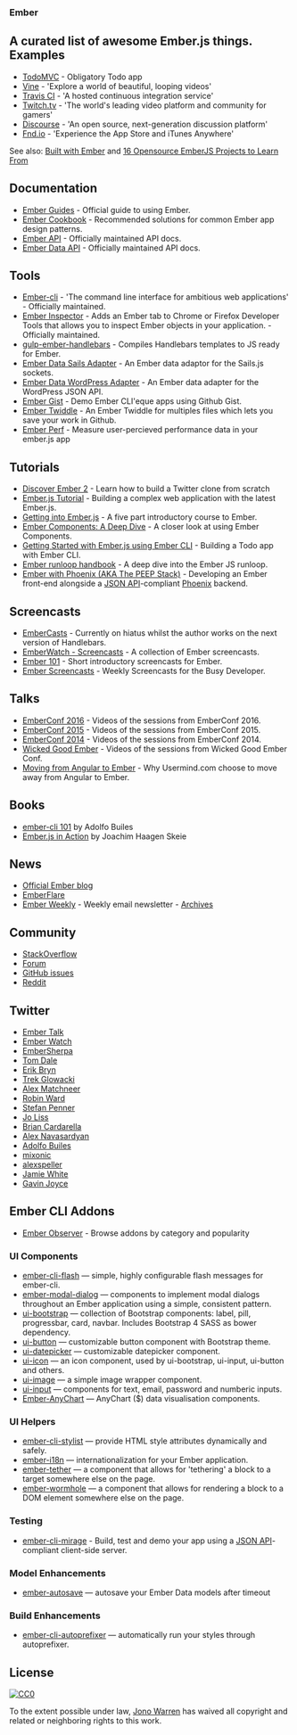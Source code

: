 ### Ember  

A curated list of awesome Ember.js things. 
[](#examples)Examples
---------------------

*   [TodoMVC](http://todomvc.com/examples/emberjs/) - Obligatory Todo app
*   [Vine](https://vine.co/) - 'Explore a world of beautiful, looping videos'
*   [Travis CI](https://travis-ci.org/) - 'A hosted continuous integration service'
*   [Twitch.tv](http://www.twitch.tv/directory) - 'The world's leading video platform and community for gamers'
*   [Discourse](http://try.discourse.org/) - 'An open source, next-generation discussion platform'
*   [Fnd.io](https://fnd.io/) - 'Experience the App Store and iTunes Anywhere'

See also: [Built with Ember](http://builtwithember.io/) and [16 Opensource EmberJS Projects to Learn From](https://www.icicletech.com/blog/16-opensource-emberjs-projects-to-learn-from)

[](#documentation)Documentation
-------------------------------

*   [Ember Guides](http://emberjs.com/guides/) - Official guide to using Ember.
*   [Ember Cookbook](http://emberjs.com/guides/cookbook/) - Recommended solutions for common Ember app design patterns.
*   [Ember API](http://emberjs.com/api/) - Officially maintained API docs.
*   [Ember Data API](http://emberjs.com/api/data/) - Officially maintained API docs.

[](#tools)Tools
---------------

*   [Ember-cli](http://ember-cli.com/) - 'The command line interface for ambitious web applications' - Officially maintained.
*   [Ember Inspector](https://github.com/emberjs/ember-inspector) - Adds an Ember tab to Chrome or Firefox Developer Tools that allows you to inspect Ember objects in your application. - Officially maintained.
*   [gulp-ember-handlebars](https://github.com/fuseelements/gulp-ember-handlebars) - Compiles Handlebars templates to JS ready for Ember.
*   [Ember Data Sails Adapter](https://github.com/bmac/ember-data-sails-adapter) - An Ember data adaptor for the Sails.js sockets.
*   [Ember Data WordPress Adapter](https://github.com/HeyHumanAgency/Ember-Data-WordPress) - An Ember data adapter for the WordPress JSON API.
*   [Ember Gist](http://ember-gist.joostdvrs.com/) - Demo Ember CLI'eque apps using Github Gist.
*   [Ember Twiddle](https://ember-twiddle.com/) - An Ember Twiddle for multiples files which lets you save your work in Github.
*   [Ember Perf](https://github.com/mike-north/ember-perf) - Measure user-percieved performance data in your ember.js app

[](#tutorials)Tutorials
-----------------------

*   [Discover Ember 2](https://www.ludu.co/course/ember) - Learn how to build a Twitter clone from scratch
*   [Ember.js Tutorial](http://yoember.com) - Building a complex web application with the latest Ember.js.
*   [Getting into Ember.js](http://code.tutsplus.com/tutorials/getting-into-emberjs--net-30709) - A five part introductory course to Ember.
*   [Ember Components: A Deep Dive](http://code.tutsplus.com/tutorials/ember-components-a-deep-dive--net-35551) - A closer look at using Ember Components.
*   [Getting Started with Ember.js using Ember CLI](http://thetechcofounder.com/getting-started-with-ember-js-using-ember-cli/) - Building a Todo app with Ember CLI.
*   [Ember runloop handbook](https://github.com/eoinkelly/ember-runloop-handbook) - A deep dive into the Ember JS runloop.
*   [Ember with Phoenix (AKA The PEEP Stack)](https://medium.com/peep-stack) - Developing an Ember front-end alongside a [JSON API](http://jsonapi.org/)\-compliant [Phoenix](http://www.phoenixframework.org/) backend.

[](#screencasts)Screencasts
---------------------------

*   [EmberCasts](http://www.embercasts.com/) - Currently on hiatus whilst the author works on the next version of Handlebars.
*   [EmberWatch - Screencasts](http://emberwatch.com/screencasts.html) - A collection of Ember screencasts.
*   [Ember 101](http://ember101.com/) - Short introductory screencasts for Ember.
*   [Ember Screencasts](https://www.emberscreencasts.com/) - Weekly Screencasts for the Busy Developer.

[](#talks)Talks
---------------

*   [EmberConf 2016](https://www.youtube.com/playlist?list=PL4eq2DPpyBblc8aQAd516-jGMdAhEeUiW) - Videos of the sessions from EmberConf 2016.
*   [EmberConf 2015](https://www.youtube.com/playlist?list=PLE7tQUdRKcyacwiUPs0CjPYt6tJub4xXU) - Videos of the sessions from EmberConf 2015.
*   [EmberConf 2014](https://www.youtube.com/playlist?list=PLE7tQUdRKcyaOyfBnAndJxQ9PNVmKva0d) - Videos of the sessions from EmberConf 2014.
*   [Wicked Good Ember](https://www.youtube.com/channel/UCwFd5yPBeWsbZHDWc-3KhjA) - Videos of the sessions from Wicked Good Ember Conf.
*   [Moving from Angular to Ember](https://www.youtube.com/watch?v=EFmgLyR-Svo) - Why Usermind.com choose to move away from Angular to Ember.

[](#books)Books
---------------

*   [ember-cli 101](https://leanpub.com/ember-cli-101) by Adolfo Builes
*   [Ember.js in Action](http://manning.com/skeie/) by Joachim Haagen Skeie

[](#news)News
-------------

*   [Official Ember blog](http://emberjs.com/blog/)
*   [EmberFlare](https://emberflare.com)
*   [Ember Weekly](http://emberweekly.com/) - Weekly email newsletter - [Archives](http://us4.campaign-archive2.com/home/?u=ac25c8565ec37f9299ac75ca0&id=e96229d21d)

[](#community)Community
-----------------------

*   [StackOverflow](http://stackoverflow.com/questions/tagged/ember.js)
*   [Forum](http://discuss.emberjs.com/)
*   [GitHub issues](https://github.com/emberjs/ember.js/issues)
*   [Reddit](https://www.reddit.com/r/emberjs/)

[](#twitter)Twitter
-------------------

*   [Ember Talk](https://twitter.com/emberjstalk)
*   [Ember Watch](https://twitter.com/EmberWatch)
*   [EmberSherpa](https://twitter.com/EmberSherpa)
*   [Tom Dale](https://twitter.com/tomdale)
*   [Erik Bryn](https://twitter.com/ebryn)
*   [Trek Glowacki](https://twitter.com/trek)
*   [Alex Matchneer](https://twitter.com/machty)
*   [Robin Ward](https://twitter.com/eviltrout)
*   [Stefan Penner](https://twitter.com/stefanpenner)
*   [Jo Liss](https://twitter.com/jo_liss)
*   [Brian Cardarella](https://twitter.com/bcardarella)
*   [Alex Navasardyan](https://twitter.com/twokul)
*   [Adolfo Builes](https://twitter.com/abuiles)
*   [mixonic](https://twitter.com/mixonic)
*   [alexspeller](https://twitter.com/alexspeller)
*   [Jamie White](https://twitter.com/jgwhite)
*   [Gavin Joyce](https://twitter.com/gavinjoyce)

[](#ember-cli-addons)Ember CLI Addons
-------------------------------------

*   [Ember Observer](https://emberobserver.com) - Browse addons by category and popularity

### [](#ui-components)UI Components

*   [ember-cli-flash](https://github.com/poteto/ember-cli-flash) — simple, highly configurable flash messages for ember-cli.
*   [ember-modal-dialog](https://github.com/yapplabs/ember-modal-dialog) — components to implement modal dialogs throughout an Ember application using a simple, consistent pattern.
*   [ui-bootstrap](https://www.npmjs.com/package/ui-bootstrap) — collection of Bootstrap components: label, pill, progressbar, card, navbar. Includes Bootstrap 4 SASS as bower dependency.
*   [ui-button](https://www.npmjs.com/package/ui-button) — customizable button component with Bootstrap theme.
*   [ui-datepicker](https://www.npmjs.com/package/ui-datepicker) — customizable datepicker component.
*   [ui-icon](https://ui-icon.firebaseapp.com/) — an icon component, used by ui-bootstrap, ui-input, ui-button and others.
*   [ui-image](https://ui-image.firebaseapp.com/) — a simple image wrapper component.
*   [ui-input](https://ui-input.firebaseapp.com/) — components for text, email, password and numberic inputs.
*   [Ember-AnyChart](https://github.com/AnyChart/AnyChart-Ember) — AnyChart ($) data visualisation components.

### [](#ui-helpers)UI Helpers

*   [ember-cli-stylist](https://www.npmjs.com/package/ember-cli-stylist) — provide HTML style attributes dynamically and safely.
*   [ember-i18n](https://www.npmjs.com/package/ember-i18n) — internationalization for your Ember application.
*   [ember-tether](https://github.com/yapplabs/ember-tether) — a component that allows for 'tethering' a block to a target somewhere else on the page.
*   [ember-wormhole](https://github.com/yapplabs/ember-wormhole) — a component that allows for rendering a block to a DOM element somewhere else on the page.

### [](#testing)Testing

*   [ember-cli-mirage](http://www.ember-cli-mirage.com/) - Build, test and demo your app using a [JSON API](http://jsonapi.org/)\-compliant client-side server.

### [](#model-enhancements)Model Enhancements

*   [ember-autosave](https://www.npmjs.com/package/ember-autosave) — autosave your Ember Data models after timeout

### [](#build-enhancements)Build Enhancements

*   [ember-cli-autoprefixer](https://github.com/kimroen/ember-cli-autoprefixer) — automatically run your styles through autoprefixer.

[](#license)License
-------------------

[![CC0](https://camo.githubusercontent.com/80163f7b2e90d10162f1b595c71e432e245537c055de2dcf49846b5af8ab786a/687474703a2f2f6d6972726f72732e6372656174697665636f6d6d6f6e732e6f72672f70726573736b69742f627574746f6e732f38387833312f7376672f63632d7a65726f2e737667)](https://creativecommons.org/publicdomain/zero/1.0/)

To the extent possible under law, [Jono Warren](https://jwarren.co.uk) has waived all copyright and related or neighboring rights to this work.